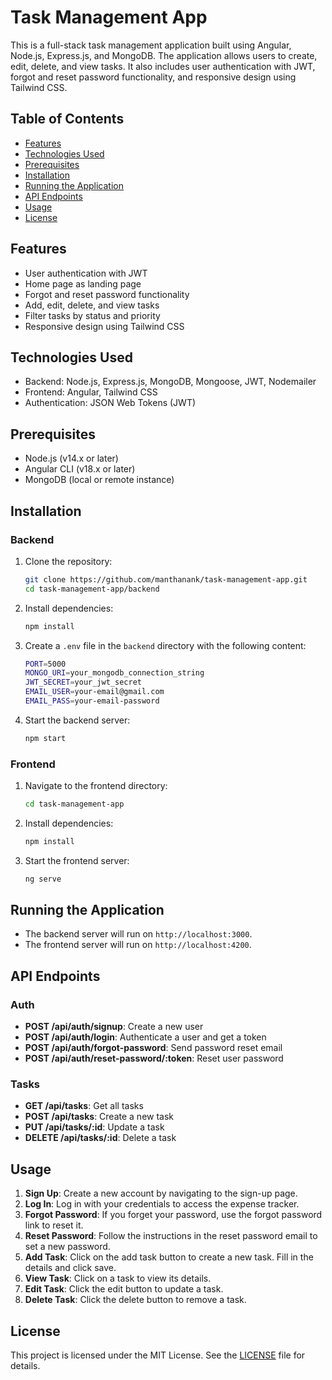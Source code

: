 # Task Management App

This is a full-stack task management application built using Angular, Node.js, Express.js, and MongoDB. The application allows users to create, edit, delete, and view tasks. It also includes user authentication with JWT, forgot and reset password functionality, and responsive design using Tailwind CSS.

## Table of Contents

- [Features](#features)
- [Technologies Used](#technologies-used)
- [Prerequisites](#prerequisites)
- [Installation](#installation)
- [Running the Application](#running-the-application)
- [API Endpoints](#api-endpoints)
- [Usage](#usage)
- [License](#license)

## Features

- User authentication with JWT
- Home page as landing page
- Forgot and reset password functionality
- Add, edit, delete, and view tasks
- Filter tasks by status and priority
- Responsive design using Tailwind CSS

## Technologies Used

- Backend: Node.js, Express.js, MongoDB, Mongoose, JWT, Nodemailer
- Frontend: Angular, Tailwind CSS
- Authentication: JSON Web Tokens (JWT)

## Prerequisites

- Node.js (v14.x or later)
- Angular CLI (v18.x or later)
- MongoDB (local or remote instance)

## Installation

### Backend

1. Clone the repository:

    ```sh
    git clone https://github.com/manthanank/task-management-app.git
    cd task-management-app/backend
    ```

2. Install dependencies:

    ```sh
    npm install
    ```

3. Create a `.env` file in the `backend` directory with the following content:

    ```bash
    PORT=5000
    MONGO_URI=your_mongodb_connection_string
    JWT_SECRET=your_jwt_secret
    EMAIL_USER=your-email@gmail.com
    EMAIL_PASS=your-email-password
    ```

4. Start the backend server:

    ```sh
    npm start
    ```

### Frontend

1. Navigate to the frontend directory:

    ```sh
    cd task-management-app
    ```

2. Install dependencies:

    ```sh
    npm install
    ```

3. Start the frontend server:

    ```sh
    ng serve
    ```

## Running the Application

- The backend server will run on `http://localhost:3000`.
- The frontend server will run on `http://localhost:4200`.

## API Endpoints

### Auth

- **POST /api/auth/signup**: Create a new user
- **POST /api/auth/login**: Authenticate a user and get a token
- **POST /api/auth/forgot-password**: Send password reset email
- **POST /api/auth/reset-password/:token**: Reset user password

### Tasks

- **GET /api/tasks**: Get all tasks
- **POST /api/tasks**: Create a new task
- **PUT /api/tasks/:id**: Update a task
- **DELETE /api/tasks/:id**: Delete a task

## Usage

1. **Sign Up**: Create a new account by navigating to the sign-up page.
2. **Log In**: Log in with your credentials to access the expense tracker.
3. **Forgot Password**: If you forget your password, use the forgot password link to reset it.
4. **Reset Password**: Follow the instructions in the reset password email to set a new password.
5. **Add Task**: Click on the add task button to create a new task. Fill in the details and click save.
6. **View Task**: Click on a task to view its details.
7. **Edit Task**: Click the edit button to update a task.
8. **Delete Task**: Click the delete button to remove a task.

## License

This project is licensed under the MIT License. See the [LICENSE](LICENSE) file for details.
